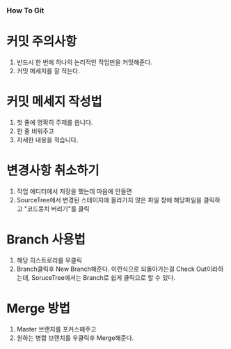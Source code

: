 ### How To Git

# 커밋 주의사항
1. 반드시 한 번에 하나의 논리적인 작업만을 커밋해준다.
2. 커밋 메세지를 잘 적는다.

# 커밋 메세지 작성법
1. 첫 줄에 명확히 주제를 씁니다.
2. 한 줄 비워주고
3. 자세한 내용을 적습니다.

# 변경사항 취소하기
1. 작업 에디터에서 저장을 했는데 마음에 안들면
2. SourceTree에서 변경된 스테이지에 올라가지 않은 파일 창에 해당파일을 클릭하고 "코드뭉치 버리기"를 클릭

# Branch 사용법
1. 해당 히스트로리를 우클릭
2. Branch클릭후 New Branch해준다.
이런식으로 되돌아가는걸 Check Out이라하는데, SoruceTree에서는 Branch로 쉽게 클릭으로 할 수 있다.

# Merge 방법
1. Master 브랜치를 포커스해주고
2. 원하는 병합 브랜치를 우클릭후 Merge해준다.